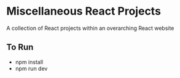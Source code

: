# Miscellaneous React Projects

A collection of React projects within an overarching React website

## To Run

- npm install
- npm run dev
